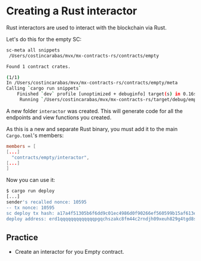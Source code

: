 # Creating a Rust interactor

Rust interactors are used to interact with the blockchain via Rust.

Let's do this for the empty SC:

```bash
sc-meta all snippets
 /Users/costincarabas/mvx/mx-contracts-rs/contracts/empty

Found 1 contract crates.

(1/1)
In /Users/costincarabas/mvx/mx-contracts-rs/contracts/empty/meta
Calling `cargo run snippets`
    Finished `dev` profile [unoptimized + debuginfo] target(s) in 0.16s
     Running `/Users/costincarabas/mvx/mx-contracts-rs/target/debug/empty-meta snippets`
```

A new folder `interactor` was created.
This will generate code for all the endpoints and view functions you created.

As this is a new and separate Rust binary, you must add it to the main `Cargo.toml`'s members:

```toml
members = [
[...]
  "contracts/empty/interactor",
[...]
]
```

Now you can use it:
```bash
$ cargo run deploy
[...]
sender's recalled nonce: 10595
-- tx nonce: 10595
sc deploy tx hash: a17a4f51305b6f6dd9c01ec4986d0f90266ef560599b15af613e9aadd816e705
deploy address: erd1qqqqqqqqqqqqqpgqchszakc8fm44c2rndjh09xeuh829g4tgd8sskk0m5e
```

## Practice

* Create an interactor for you Empty contract.

